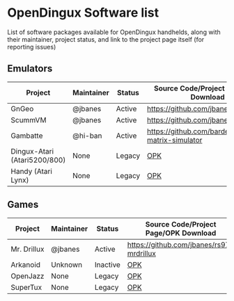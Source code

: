 # OpenDingux Software list
List of software packages available for OpenDingux handhelds, along with their maintainer, project status, and link to the project page itself (for reporting issues)

## Emulators

Project | Maintainer | Status | Source Code/Project Page/OPK Download 
------- | ---------- | ---- | -----------
GnGeo   | @jbanes | Active | https://github.com/jbanes/gngeo
ScummVM | @jbanes | Active | https://github.com/jbanes/scummvm
Gambatte | @hi-ban | Active | https://github.com/bardeci/dot-matrix-simulator
Dingux-Atari (Atari5200/800) | None | Legacy | [OPK](https://github.com/retrogamehandheld/OpenDingux/blob/master/EmulatorOPKs/dingux-atari.opk)
Handy (Atari Lynx) | None | Legacy | [OPK](https://github.com/retrogamehandheld/OpenDingux/blob/master/EmulatorOPKs/handy.opk)


## Games
Project | Maintainer | Status | Source Code/Project Page/OPK Download 
------- | ---------- | ---- | -----------
Mr. Drillux | @jbanes | Active | https://github.com/jbanes/rs97-mrdrillux
Arkanoid | Unknown | Inactive | [OPK](https://github.com/retrogamehandheld/OpenDingux/blob/master/GameOPKs/Arkanoid.opk)
OpenJazz | None | Legacy | [OPK](https://github.com/retrogamehandheld/OpenDingux/blob/master/GameOPKs/openjazz.opk)
SuperTux | None | Legacy | [OPK](https://github.com/retrogamehandheld/OpenDingux/blob/master/GameOPKs/supertux.opk)
